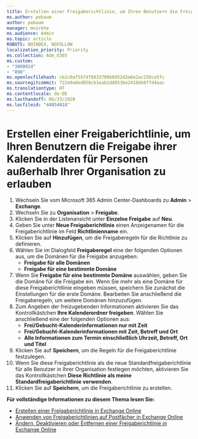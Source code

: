 ```yaml
---
title: Erstellen einer Freigaberichtlinie, um Ihren Benutzern die Freigabe ihrer Kalenderdaten für Personen außerhalb Ihrer Organisation zu erlauben
ms.author: pebaum
author: pebaum
manager: mnirkhe
ms.audience: Admin
ms.topic: article
ROBOTS: NOINDEX, NOFOLLOW
localization_priority: Priority
ms.collection: Adm_O365
ms.custom:
- "3800014"
- "898"
ms.openlocfilehash: cb2c0af55f4f8833709b6952d3a6e2ac258ce5fc
ms.sourcegitcommit: 722e9a0ed058cb1eab2dd053be2418b60f7d4aac
ms.translationtype: HT
ms.contentlocale: de-DE
ms.lasthandoff: 06/23/2020
ms.locfileid: "44854018"
---
```

# <a name="create-a-sharing-policy-to-allow-your-users-to-share-their-calendar-with-people-outside-your-organization"></a>Erstellen einer Freigaberichtlinie, um Ihren Benutzern die Freigabe ihrer Kalenderdaten für Personen außerhalb Ihrer Organisation zu erlauben

1. Wechseln Sie vom Microsoft 365 Admin Center-Dashboards zu **Admin** > **Exchange**.
2. Wechseln Sie zu **Organisation** > **Freigabe**.
3. Klicken Sie in der Listenansicht unter **Einzelne Freigabe** auf **Neu**.
4. Geben Sie unter **Neue Freigaberichtlinie** einen Anzeigenamen für die Freigaberichtlinie im Feld **Richtlinienname** ein.
5. Klicken Sie auf **Hinzufügen**, um die Freigaberegeln für die Richtlinie zu definieren.
6. Wählen Sie im Dialogfeld **Freigaberegel** eine der folgenden Optionen aus, um die Domänen für die Freigabe anzugeben:
    - **Freigabe für alle Domänen**
    - **Freigabe für eine bestimmte Domäne**
8. Wenn Sie **Freigabe für eine bestimmte Domäne** auswählen, geben Sie die Domäne für die Freigabe ein. Wenn Sie mehr als eine Domäne für diese Freigaberichtlinie eingeben müssen, speichern Sie zunächst die Einstellungen für die erste Domäne. Bearbeiten Sie anschließend die Freigaberegeln, um weitere Domänen hinzuzufügen.
9. Zum Angeben der freizugebenden Informationen aktivieren Sie das Kontrollkästchen **Ihre Kalenderordner freigeben**. Wählen Sie anschließend eine der folgenden Optionen aus:
    - **Frei/Gebucht-Kalenderinformationen nur mit Zeit**
    - **Frei/Gebucht-Kalenderinformationen mit Zeit, Betreff und Ort**
    - **Alle Informationen zum Termin einschließlich Uhrzeit, Betreff, Ort und Titel**
11. Klicken Sie auf **Speichern**, um die Regeln für die Freigaberichtlinie festzulegen.
12. Wenn Sie diese Freigaberichtlinie als die neue Standardfreigaberichtlinie für alle Benutzer in Ihrer Organisation festlegen möchten, aktivieren Sie das Kontrollkästchen **Diese Richtlinie als meine Standardfreigaberichtlinie verwenden**.
13. Klicken Sie auf **Speichern**, um die Freigaberichtlinie zu erstellen.  

**Für vollständige Informationen zu diesem Thema lesen Sie:**

- [Erstellen einer Freigaberichtlinie in Exchange Online](https://docs.microsoft.com/exchange/sharing/sharing-policies/create-a-sharing-policy)
- [Anwenden von Freigaberichtlinien auf Postfächer in Exchange Online](https://docs.microsoft.com/exchange/sharing/sharing-policies/apply-a-sharing-policy)
- [Ändern, Deaktivieren oder Entfernen einer Freigaberichtlinie in Exchange Online](https://docs.microsoft.com/exchange/sharing/sharing-policies/modify-a-sharing-policy)